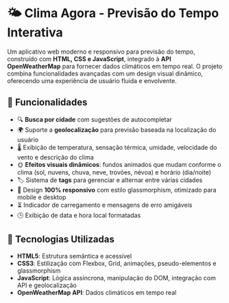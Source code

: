 # 🌤️ Clima Agora - Previsão do Tempo Interativa

Um aplicativo web moderno e responsivo para previsão do tempo, construído com **HTML, CSS e JavaScript**, integrado à **API OpenWeatherMap** para fornecer dados climáticos em tempo real. O projeto combina funcionalidades avançadas com um design visual dinâmico, oferecendo uma experiência de usuário fluida e envolvente.

## 🚀 Funcionalidades
- 🔍 **Busca por cidade** com sugestões de autocompletar
- 🌍 Suporte a **geolocalização** para previsão baseada na localização do usuário
- 🌡️ Exibição de temperatura, sensação térmica, umidade, velocidade do vento e descrição do clima
- 🌞 **Efeitos visuais dinâmicos**: fundos animados que mudam conforme o clima (sol, nuvens, chuva, neve, trovões, névoa) e horário (dia/noite)
- 🏷️ Sistema de **tags** para gerenciar e alternar entre várias cidades
- 📱 Design **100% responsivo** com estilo glassmorphism, otimizado para mobile e desktop
- ⏳ Indicador de carregamento e mensagens de erro amigáveis
- 🕒 Exibição de data e hora local formatadas

## 🧪 Tecnologias Utilizadas
- **HTML5**: Estrutura semântica e acessível
- **CSS3**: Estilização com Flexbox, Grid, animações, pseudo-elementos e glassmorphism
- **JavaScript**: Lógica assíncrona, manipulação do DOM, integração com API e geolocalização
- **OpenWeatherMap API**: Dados climáticos em tempo real

